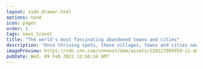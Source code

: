 ```yaml
---
layout: side_drawer.html
options: none
icon: pages
order: 1
tags: news_travel
title: "The world's most fascinating abandoned towns and cities"
description: "Once thriving spots, these villages, towns and cities now stand abandoned. Their empty buildings, streets and even cars left for nature to reclaim over the years. "
imagePreview: https://cdn.cnn.com/cnnnext/dam/assets/220127095959-11-abandoned-towns-video-synd-2.jpeg
pubDate: Wed, 09 Feb 2022 12:50:34 GMT
---
```

